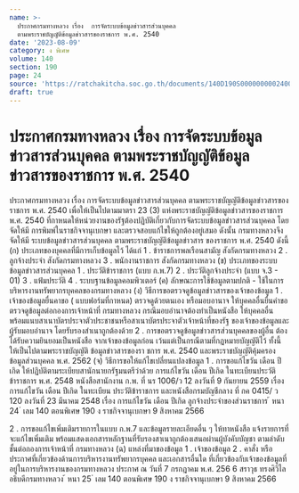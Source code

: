 ```yaml
---
name: >-
  ประกาศกรมทางหลวง เรื่อง  การจัดระบบข้อมูลข่าวสารส่วนบุคคล
  ตามพระราชบัญญัติข้อมูลข่าวสารของราชการ พ.ศ. 2540
date: '2023-08-09'
category: ง พิเศษ
volume: 140
section: 190
page: 24
source: 'https://ratchakitcha.soc.go.th/documents/140D190S0000000002400.pdf'
draft: true
---
```


# ประกาศกรมทางหลวง เรื่อง  การจัดระบบข้อมูลข่าวสารส่วนบุคคล ตามพระราชบัญญัติข้อมูลข่าวสารของราชการ พ.ศ. 2540

ประกาศกรมทางหลวง เรื่อง การจัดระบบข้อมูลข่าวสารส่วนบุคคล ตามพระราชบัญญัติข้อมูลข่าวสารของราชการ พ.ศ. 2540 เพื่อให้เป็นไปตามมาตรา 23 (3) แห่งพระราชบัญญัติข้อมูลข่าวสารของราชการ พ.ศ. 2540 ที่กาหนดให้หน่วยงานของรัฐต้องปฏิบัติเกี่ยวกับการจัดระบบข้อมูลข่าวสารส่วนบุคคล โดยจัดให้มี การพิมพ์ในราชกิจจานุเบกษา และตรวจสอบแก้ไขให้ถูกต้องอยู่เสมอ ดังนั้น กรมทางหลวงจึงจัดให้มี ระบบข้อมูลข่าวสารส่วนบุคคล ตามพระราชบัญญัติข้อมูลข่าวสาร ของราชการ พ.ศ. 2540 ดังนี้ (ก) ประเภทของบุคคลที่มีการเก็บข้อมูลไว้ ได้แก่ 1 . ข้าราชการพลเรือนสามัญ สังกัดกรมทางหลวง 2 . ลูกจ้างประจำ สังกัดกรมทางหลวง 3 . พนักงานราชการ สังกัดกรมทางหลวง (ข) ประเภทของระบบข้อมูลข่าวสารส่วนบุคคล 1 . ประวัติข้าราชการ (แบบ ก.พ.7) 2 . ประวัติลูกจ้างประจำ (แบบ จ.3 - 01) 3 . แฟ้มประวัติ 4 . ระบบฐานข้อมูลคอมพิวเตอร์ (ค) ลักษณะการใช้ข้อมูลตามปกติ - ใช้ในการบริหารงานทรัพยากรบุคคลของกรมทางหลวง (ง) วิธีการขอตรวจดูข้อมูลข่าวสารของเจ้าของข้อมูล 1 . เจ้าของข้อมูลยื่นคาขอ ( แบบฟอร์มที่กาหนด) ตรวจดูด้วยตนเอง หรือมอบอานาจ ให้บุคคลอื่นยื่นคำขอตรวจดูข้อมูลต่อกองการเจ้าหน้าที่ กรมทางหลวง กรณีมอบอำนาจต้องทำเป็นหนังสือ ให้บุคคลอื่น พร้อมแนบสาเนาบัตรประจาตัวประชาชนหรือสาเนาบัตรประจาตัวเจ้าหน้าที่ของรัฐ ของเจ้าของข้อมูลและผู้รับมอบอำนาจ โดยรับรองสำเนาถูกต้องด้วย 2 . การขอตรวจดูข้อมูลข่าวสารส่วนบุคคลของผู้อื่น ต้องได้รับความยินยอมเป็นหนังสือ จากเจ้าของข้อมูลก่อน เว้นแต่เป็นกรณีตามที่กฎหมายบัญญัติไว้ ทั้งนี้ ให้เป็นไปตามพระราชบัญญัติ ข้อมูลข่าวสารของรา ชการ พ.ศ. 2540 และพระราชบัญญัติคุ้มครองข้อมูลส่วนบุคคล พ.ศ. 2562 (จ) วิธีการขอให้แก้ไขเปลี่ยนแปลงข้อมูล 1 . การขอแก้ไขวัน เดือน ปีเกิด ให้ปฏิบัติตามระเบียบสานักนายกรัฐมนตรีว่าด้วย การแก้ไขวัน เดือน ปีเกิด ในทะเบียนประวัติข้าราชการ พ.ศ. 2548 หนังสือสานักงาน ก.พ. ที่ นร 1006/ว 12 ลงวันที่ 9 กันยายน 2559 เรื่อง การแก้ไขวัน เดือน ปีเกิด ในทะเบียน ประวัติข้าราชการ และหนังสือกรมบัญชีกลาง ที่ กค 0415/ ว 120 ลงวันที่ 23 มีนาคม 2548 เรื่อง การแก้ไขวัน เดือน ปีเกิด ลูกจ้างประจำของส่วนราชการ ้ หนา 24 ่ เลม 140 ตอนพิเศษ 190 ง ราชกิจจานุเบกษา 9 สิงหาคม 2566

2 . การขอแก้ไขเพิ่มเติมรายการในแบบ ก.พ.7 และข้อมูลรายละเอียดอื่น ๆ ให้ทาหนังสือ แจ้งรายการที่จะแก้ไขเพิ่มเติม พร้อมแสดงเอกสารหลักฐานที่รับรองสาเนาถูกต้องเสนอผ่านผู้บังคับบัญชา ตามลำดับชั้นต่อกองการเจ้าหน้าที่ กรมทางหลวง (ฉ) แหล่งที่มาของข้อมูล 1 . เจ้าของข้อมูล 2 . คาสั่ง หรือประกาศที่เกี่ยวข้องด้านการบริหารงานทรัพยากรบุคคล และเอกสารอื่นใด ที่เกี่ยวข้องกับเจ้าของข้อมูลที่อยู่ในการบริหารงานของกรมทางหลวง ประกาศ ณ วันที่ 7 กรกฎาคม พ.ศ. 256 6 สราวุธ ทรงศิวิไล อธิบดีกรมทางหลวง ้ หนา 25 ่ เลม 140 ตอนพิเศษ 190 ง ราชกิจจานุเบกษา 9 สิงหาคม 2566
